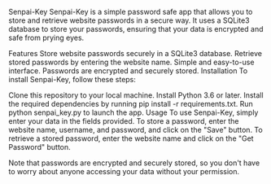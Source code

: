 Senpai-Key
Senpai-Key is a simple password safe app that allows you to store and retrieve website passwords in a secure way. It uses a SQLite3 database to store your passwords, ensuring that your data is encrypted and safe from prying eyes.

Features
Store website passwords securely in a SQLite3 database.
Retrieve stored passwords by entering the website name.
Simple and easy-to-use interface.
Passwords are encrypted and securely stored.
Installation
To install Senpai-Key, follow these steps:

Clone this repository to your local machine.
Install Python 3.6 or later.
Install the required dependencies by running pip install -r requirements.txt.
Run python senpai_key.py to launch the app.
Usage
To use Senpai-Key, simply enter your data in the fields provided. To store a password, enter the website name, username, and password, and click on the "Save" button. To retrieve a stored password, enter the website name and click on the "Get Password" button.

Note that passwords are encrypted and securely stored, so you don't have to worry about anyone accessing your data without your permission.
